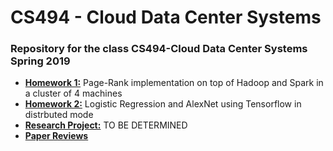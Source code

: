 # CS494 - Cloud Data Center Systems

### Repository for the class CS494-Cloud Data Center Systems Spring 2019

- [__Homework 1:__](homework_1/) Page-Rank implementation on top of Hadoop and Spark in a cluster of 4 machines
- [__Homework 2:__](homework_2/) Logistic Regression and AlexNet using Tensorflow in distrbuted mode
- [__Research Project:__](research_project/) TO BE DETERMINED
- [__Paper Reviews__](paper_reviews/) 
